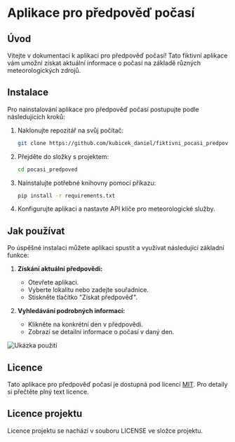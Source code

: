 # Aplikace pro předpověď počasí

## Úvod

Vítejte v dokumentaci k aplikaci pro předpověď počasí! Tato fiktivní aplikace vám umožní získat aktuální informace o počasí na základě různých meteorologických zdrojů.

## Instalace

Pro nainstalování aplikace pro předpověď počasí postupujte podle následujících kroků:

1. Naklonujte repozitář na svůj počítač:
    ```bash
    git clone https://github.com/kubicek_daniel/fiktivni_pocasi_predpoved.git
    ```

2. Přejděte do složky s projektem:
    ```bash
    cd pocasi_predpoved
    ```

3. Nainstalujte potřebné knihovny pomocí příkazu:
    ```bash
    pip install -r requirements.txt
    ```

4. Konfigurujte aplikaci a nastavte API klíče pro meteorologické služby.

## Jak používat

Po úspěšné instalaci můžete aplikaci spustit a využívat následující základní funkce:

1. **Získání aktuální předpovědi:**
    - Otevřete aplikaci.
    - Vyberte lokalitu nebo zadejte souřadnice.
    - Stiskněte tlačítko "Získat předpověď".
  
2. **Vyhledávání podrobných informací:**
    - Klikněte na konkrétní den v předpovědi.
    - Zobrazí se detailní informace o počasí v daný den.

![Ukázka použití](ukazka.gif)

## Licence

Tato aplikace pro předpověď počasí je dostupná pod licencí [MIT](https://choosealicense.com/licenses/mit/#). Pro detaily si přečtěte plný text licence.

## Licence projektu

Licence projektu se nachází v souboru LICENSE ve složce projektu.

